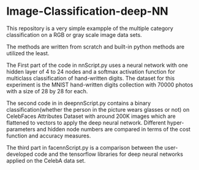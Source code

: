 # Image-Classification-deep-NN

This repository is a very simple exampple of the multiple category classification on a RGB or gray scale image data sets.

The methods are written from scratch and built-in python methods are utilized the least.

The First part of the code in nnScript.py uses a neural network with one hidden layer of 4 to 24 nodes and a softmax activation function for multiclass classification of hand-written digits. The dataset for this experiment is the MNIST hand-written digits collection with 70000 photos with a size of 28 by 28 for each.

The second code in in deepnnScript.py contains a binary classification(whether the person in the picture wears glasses or not) on CelebFaces Attributes Dataset with around 200K images which are flattened to vectors to apply the deep neural network. Different hyper-parameters and hidden node numbers are compared in terms of the cost function and accuracy measures.

The third part in facennScript.py is a comparison between the user-developed code and the tensorflow libraries for deep neural networks applied on the CelebA data set.
